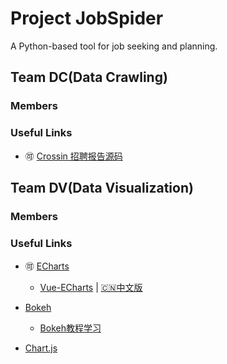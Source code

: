 # Project JobSpider
A Python-based tool for job seeking and planning.
## Team DC(Data Crawling)

### Members

### Useful Links
* 🉑 [Crossin 招聘报告源码](https://github.com/zx576/recruitment)

## Team DV(Data Visualization)

### Members

### Useful Links
* 🉑 [ECharts](https://echarts.baidu.com/index.html)
  * [Vue-ECharts](https://github.com/ecomfe/vue-echarts) | [🇨🇳中文版](https://github.com/ecomfe/vue-echarts/blob/master/README.zh_CN.md)

* [Bokeh](https://github.com/bokeh/bokeh)
	* [Bokeh教程学习](https://www.kesci.com/home/project/59dd8cbd77da7a4f41ce3299)

* [Chart.js](https://www.chartjs.org/docs/latest/)
